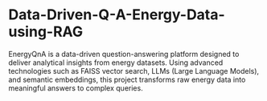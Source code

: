 # Data-Driven-Q-A-Energy-Data-using-RAG
EnergyQnA is a data-driven question-answering platform designed to deliver analytical insights from energy datasets. Using advanced technologies such as FAISS vector search, LLMs (Large Language Models), and semantic embeddings, this project transforms raw energy data into meaningful answers to complex queries.
